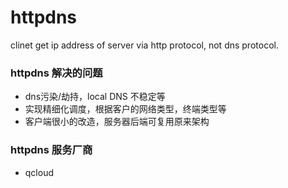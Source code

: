 # httpdns
clinet get ip address of server via http protocol, not dns protocol.

### httpdns 解决的问题
- dns污染/劫持，local DNS 不稳定等
- 实现精细化调度，根据客户的网络类型，终端类型等
- 客户端很小的改造，服务器后端可复用原来架构


### httpdns 服务厂商
- qcloud
```精准IP地址库+BGP Anycast服务IP
```
